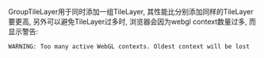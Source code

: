 GroupTileLayer用于同时添加一组TileLayer, 其性能比分别添加同样的TileLayer要更高, 另外可以避免TileLayer过多时, 浏览器会因为webgl context数量过多, 而显示警告:

`WARNING: Too many active WebGL contexts. Oldest context will be lost`
